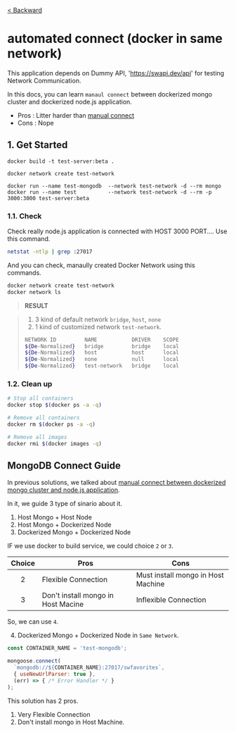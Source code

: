 [< Backward](../README.md)

# automated connect (docker in same network)

This application depends on Dummy API, 'https://swapi.dev/api' for testing Network Communication.

In this docs, you can learn `manaul connect` between dockerized mongo cluster and dockerized node.js application.

- Pros : Litter harder than [manual connect](../1.%20manual%20connect%20(dockerized%20mongodb%26node.js)/README.md)
- Cons : Nope

## 1. Get Started

```
docker build -t test-server:beta .

docker network create test-network

docker run --name test-mongodb  --network test-network -d --rm mongo
docker run --name test          --network test-network -d --rm -p 3000:3000 test-server:beta
```

### 1.1. Check

Check really node.js application is connected with HOST 3000 PORT....
Use this command.

```sh
netstat -ntlp | grep :27017
```

And you can check, manaully created Docker Network using this commands.

```sh
docker network create test-network
docker network ls
```

> **RESULT**

> 1. 3 kind of default network `bridge`, `host`, `none`
> 2. 1 kind of customized network `test-network`.
> ```sh
> NETWORK ID         NAME           DRIVER    SCOPE
> ${De-Normalized}   bridge         bridge    local
> ${De-Normalized}   host           host      local
> ${De-Normalized}   none           null      local
> ${De-Normalized}   test-network   bridge    local
> ```
### 1.2. Clean up

```sh
# Stop all containers
docker stop $(docker ps -a -q)

# Remove all containers
docker rm $(docker ps -a -q)

# Remove all images
docker rmi $(docker images -q) 
```

## MongoDB Connect Guide

In previous solutions, we talked about [manual connect between dockerized mongo cluster and node.js application](../1.%20manual%20connect%20(dockerized%20mongodb%26node.js)/README.md).

In it, we guide 3 type of sinario about it.

1. Host Mongo + Host Node
2. Host Mongo + Dockerized Node
3. Dockerized Mongo + Dockerized Node

IF we use docker to build service, we could choice `2` or `3`.<br>

| Choice | Pros                                 | Cons                                  |
| :----: | ------------------------------------ | ------------------------------------- |
| 2      | Flexible Connection                  | Must install mongo in Host Machine    |
| 3      | Don't install mongo in Host Macine   | Inflexible Connection                 |

So, we can use `4`.

4. Dockerized Mongo + Dockerized Node in `Same Network`.

```js
const CONTAINER_NAME = 'test-mongodb';

mongoose.connect(
  `mongodb://${CONTAINER_NAME}:27017/swfavorites`,
  { useNewUrlParser: true },
  (err) => { /* Error Handler */ }
);
```

This solution has 2 pros.

1. Very Flexible Connection
2. Don't install mongo in Host Machine.